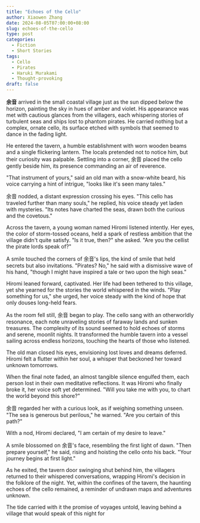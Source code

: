 ```yaml
---
title: "Echoes of the Cello"
author: Xiaowen Zhang
date: 2024-08-05T07:00:00+08:00
slug: echoes-of-the-cello
type: post
categories:
  - Fiction
  - Short Stories
tags:
  - Cello
  - Pirates
  - Haruki Murakami
  - Thought-provoking
draft: false
---
```


**余音** arrived in the small coastal village just as the sun dipped below the horizon, painting the sky in hues of amber and violet. His appearance was met with cautious glances from the villagers, each whispering stories of turbulent seas and ships lost to phantom pirates. He carried nothing but a complex, ornate cello, its surface etched with symbols that seemed to dance in the fading light.

He entered the tavern, a humble establishment with worn wooden beams and a single flickering lantern. The locals pretended not to notice him, but their curiosity was palpable. Settling into a corner, 余音 placed the cello gently beside him, its presence commanding an air of reverence.

"That instrument of yours," said an old man with a snow-white beard, his voice carrying a hint of intrigue, "looks like it's seen many tales."

余音 nodded, a distant expression crossing his eyes. "This cello has traveled further than many souls," he replied, his voice steady yet laden with mysteries. "Its notes have charted the seas, drawn both the curious and the covetous."

Across the tavern, a young woman named Hiromi listened intently. Her eyes, the color of storm-tossed oceans, held a spark of restless ambition that the village didn't quite satisfy. "Is it true, then?" she asked. "Are you the cellist the pirate lords speak of?"

A smile touched the corners of 余音's lips, the kind of smile that held secrets but also invitations. "Pirates? No," he said with a dismissive wave of his hand, "though I might have inspired a tale or two upon the high seas."

Hiromi leaned forward, captivated. Her life had been tethered to this village, yet she yearned for the stories the world whispered in the winds. "Play something for us," she urged, her voice steady with the kind of hope that only douses long-held fears.

As the room fell still, 余音 began to play. The cello sang with an otherworldly resonance, each note unraveling stories of faraway lands and sunken treasures. The complexity of its sound seemed to hold echoes of storms and serene, moonlit nights. It transformed the humble tavern into a vessel sailing across endless horizons, touching the hearts of those who listened.

The old man closed his eyes, envisioning lost loves and dreams deferred. Hiromi felt a flutter within her soul, a whisper that beckoned her toward unknown tomorrows.

When the final note faded, an almost tangible silence engulfed them, each person lost in their own meditative reflections. It was Hiromi who finally broke it, her voice soft yet determined. "Will you take me with you, to chart the world beyond this shore?"

余音 regarded her with a curious look, as if weighing something unseen. "The sea is generous but perilous," he warned. "Are you certain of this path?"

With a nod, Hiromi declared, "I am certain of my desire to leave."

A smile blossomed on 余音's face, resembling the first light of dawn. "Then prepare yourself," he said, rising and hoisting the cello onto his back. "Your journey begins at first light."

As he exited, the tavern door swinging shut behind him, the villagers returned to their whispered conversations, wrapping Hiromi's decision in the folklore of the night. Yet, within the confines of the tavern, the haunting echoes of the cello remained, a reminder of undrawn maps and adventures unknown.

The tide carried with it the promise of voyages untold, leaving behind a village that would speak of this night for